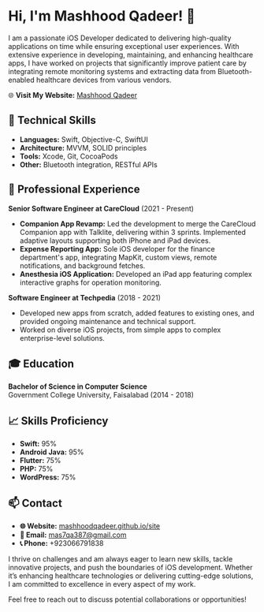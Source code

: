 # Hi, I'm Mashhood Qadeer! 👋

I am a passionate iOS Developer dedicated to delivering high-quality applications on time while ensuring exceptional user experiences. With extensive experience in developing, maintaining, and enhancing healthcare apps, I have worked on projects that significantly improve patient care by integrating remote monitoring systems and extracting data from Bluetooth-enabled healthcare devices from various vendors.

🌐 **Visit My Website:** [Mashhood Qadeer](https://mashhoodqadeer.github.io/site)  

## 🔧 Technical Skills

- **Languages:** Swift, Objective-C, SwiftUI
- **Architecture:** MVVM, SOLID principles
- **Tools:** Xcode, Git, CocoaPods
- **Other:** Bluetooth integration, RESTful APIs

## 🏢 Professional Experience

**Senior Software Engineer at CareCloud** (2021 - Present)

- **Companion App Revamp:** Led the development to merge the CareCloud Companion app with Talklite, delivering within 3 sprints. Implemented adaptive layouts supporting both iPhone and iPad devices.
- **Expense Reporting App:** Sole iOS developer for the finance department's app, integrating MapKit, custom views, remote notifications, and background fetches.
- **Anesthesia iOS Application:** Developed an iPad app featuring complex interactive graphs for operation monitoring.

**Software Engineer at Techpedia** (2018 - 2021)

- Developed new apps from scratch, added features to existing ones, and provided ongoing maintenance and technical support.
- Worked on diverse iOS projects, from simple apps to complex enterprise-level solutions.

## 🎓 Education

**Bachelor of Science in Computer Science**  
Government College University, Faisalabad (2014 - 2018)

## 📈 Skills Proficiency

- **Swift:** 95%
- **Android Java:** 95%
- **Flutter:** 75%
- **PHP:** 75%
- **WordPress:** 75%

## 📫 Contact

- **🌐 Website:** [mashhoodqadeer.github.io/site](https://mashhoodqadeer.github.io/site)  
- **📧 Email:** mas7qa387@gmail.com  
- **📞 Phone:** +923066791838  

I thrive on challenges and am always eager to learn new skills, tackle innovative projects, and push the boundaries of iOS development. Whether it’s enhancing healthcare technologies or delivering cutting-edge solutions, I am committed to excellence in every aspect of my work.

Feel free to reach out to discuss potential collaborations or opportunities!
